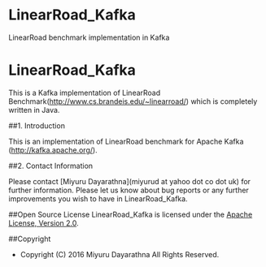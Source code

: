 # LinearRoad_Kafka

LinearRoad benchmark implementation in Kafka

LinearRoad_Kafka
==========
This is a Kafka implementation of LinearRoad Benchmark(http://www.cs.brandeis.edu/~linearroad/) which is completely written in Java.

##1. Introduction

This is an implementation of LinearRoad benchmark for Apache Kafka (http://kafka.apache.org/).

##2. Contact Information

Please contact [Miyuru Dayarathna](miyurud at yahoo dot co dot uk) for further information. Please let us know about bug reports or any further improvements you wish to have in LinearRoad_Kafka.

##Open Source License
LinearRoad_Kafka is licensed under the [Apache License, Version 2.0](http://www.apache.org/licenses/LICENSE-2.0).

##Copyright
* Copyright (C) 2016 Miyuru Dayarathna All Rights Reserved.
